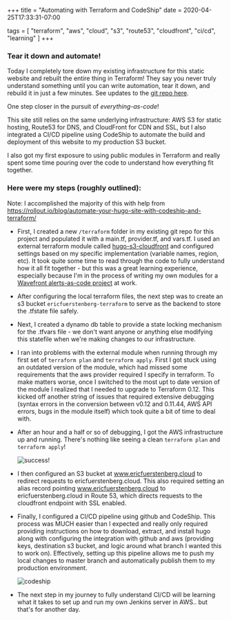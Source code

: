 +++
title = "Automating with Terraform and CodeShip"
date = 2020-04-25T17:33:31-07:00

tags = [
    "terraform",
    "aws",
    "cloud",
    "s3",
    "route53",
    "cloudfront",
    "ci/cd",
    "learning"
]
+++
### Tear it down and automate!

Today I completely tore down my existing infrastructure for this static website and rebuilt the entire thing in Terraform! They say you never truly understand something until you can write automation, tear it down, and rebuild it in just a few minutes. See updates to the [git repo here](https://github.com/ericfuerstenberg/ericfuerstenberg.cloud/tree/master/terraform). 

One step closer in the pursuit of *everything-as-code*!

This site still relies on the same underlying infrastructure: AWS S3 for static hosting, Route53 for DNS, and CloudFront for CDN and SSL, but I also integrated a CI/CD pipeline using CodeShip to automate the build and deployment of this website to my production S3 bucket.

I also got my first exposure to using public modules in Terraform and really spent some time pouring over the code to understand how everything fit together. 

### Here were my steps (roughly outlined):

Note: I accomplished the majority of this with help from https://rollout.io/blog/automate-your-hugo-site-with-codeship-and-terraform/

- First, I created a new `/terraform` folder in my existing git repo for this project and populated it with a main.tf, provider.tf, and vars.tf. I used an external terraform module called [hugo-s3-cloudfront](https://registry.terraform.io/modules/fillup/hugo-s3-cloudfront/aws/4.0.0) and configured settings based on my specific implementation (variable names, region, etc). It took quite some time to read through the code to fully understand how it all fit together - but this was a great learning experience, especially because I'm in the process of writing my own modules for a [Wavefront alerts-as-code project](https://github.com/ericfuerstenberg/terraform-wavefront-alerts) at work.

- After configuring the local terraform files, the next step was to create an s3 bucket `ericfuerstenberg-terraform` to serve as the backend to store the .tfstate file safely.

- Next, I created a dynamo db table to provide a state locking mechanism for the .tfvars file - we don't want anyone or anything else modifying this statefile when we're making changes to our infrastructure. 

- I ran into problems with the external module when running through my first set of `terraform plan` and `terraform apply`. First I got stuck using an outdated version of the module, which had missed some requirements that the aws provider required I specify in terraform. To make matters worse, once I switched to the most upt to date version of the module I realized that I needed to upgrade to Terraform 0.12. This kicked off another string of issues that required extensive debugging (syntax errors in the conversion between v0.12 and 0.11.44, AWS API errors, bugs in the module itself) which took quite a bit of time to deal with. 

- After an hour and a half or so of debugging, I got the AWS infrastructure up and running. There's nothing like seeing a clean `terraform plan` and `terraform apply`!

    ![success!](/images/terraform-site.png)

- I then configured an S3 bucket at www.ericfuerstenberg.cloud to redirect requests to ericfuerstenberg.cloud. This also required setting an alias record pointing www.ericfuerstenberg.cloud to ericfuerstenberg.cloud in Route 53, which directs requests to the cloudfront endpoint with SSL enabled.

- Finally, I configured a CI/CD pipeline using github and CodeShip. This process was MUCH easier than I expected and really only required providing instructions on how to download, extract, and install hugo along with configuring the integration with github and aws (providing keys, destination s3 bucket, and logic around what branch I wanted this to work on). Effectively, setting up this pipeline allows me to push my local changes to master branch and automatically publish them to my production environment. 

    ![codeship](/images/codeship.png)

- The next step in my journey to fully understand CI/CD will be learning what it takes to set up and run my own Jenkins server in AWS.. but that's for another day. 

